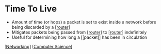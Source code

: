 # Time To Live

- Amount of time (or hops) a packet is set to exist inside a network before being discarded by a [[router]]
- Mitigates packets being passed from [[router]] to [[router]] indefinitely
- Useful for determining how long a [[packet]] has been in circulation

[[Networking]] [[Computer Science]]

[//begin]: # "Autogenerated link references for markdown compatibility"
[router]: router "Router"
[Networking]: networking "Networking"
[Computer Science]: computer-science "Computer Science"
[//end]: # "Autogenerated link references"